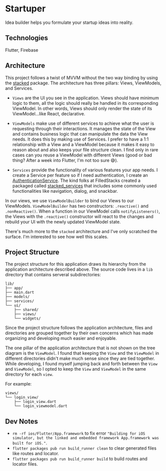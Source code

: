 # Startuper

Idea builder helps you formulate your startup ideas into reality.

## Technologies

Flutter, Firebase

## Architecture 

This project follows a twist of MVVM without the two way binding by using the [stacked](https://pub.dev/packages/stacked) package. The architecture has three pillars: Views, ViewModels, and Services.

- `Views` are the UI you see in the application. Views should have minimum logic to them, all the logic should really be handled in its corresponding ViewModel. In other words, Views should only render the state of its ViewModel...like React, declarative.

- `ViewModels` make use of different services to achieve what the user is requesting through their interactions. It manages the state of the View and contains business logic that can manipulate the data the View needs. It does this by making use of Services. I prefer to have a 1:1 relationship with a View and a ViewModel because it makes it easy to reason about and also keeps your file structure clean. I find only in rare cases can you reuse a ViewModel with different Views (good or bad thing? After a week into Flutter, I'm not too sure 😅). 

- `Services` provide the functionality of various features your app needs. I create a Service per feature so if I need authentication, I create an [AuthenticationService](https://github.com/phc5/startuper/blob/master/lib/services/authentication.dart). The kind folks at FilledStacks created a packaged called [stacked_services](https://pub.dev/packages/stacked_services) that includes some commonly used functionalities like navigation, dialog, and snackbar. 


In our views, we use `ViewModelBuilder` to bind our Views to our ViewModels. `ViewModelBuilder` has two constructors: `.reactive()` and `.nonReactive()`. When a function in our ViewModel calls `notifyListeners()`, the Views with the `.reactive()` constructor will react to the changes and rebuild your UI with the newly updated ViewModel state.

There's much more to the `stacked` architecture and I've only scratched the surface. I'm interested to see how well this scales.

## Project Structure

The project structure for this application draws its hierarchy from the application architecture described above. The source code lives in a `lib` directory that contains serveral subdirectories: 

```
lib/
├── app/
├── main.dart
├── models/
├── services/
└── ui/
    ├── shared/
    ├── views/
    └── widgets/
```
Since the project structure follows the application architecture, files and directories are grouped together by their own concerns which has made organizing and developing much easier and enjoyable. 

The one pillar of the application architecture that is not shown on the tree diagram is the `ViewModel`. I found that keeping the `View` and the `ViewModel` in different directories didn't make much sense since they are tied together. While developing, I found myself jumping back and forth between the `View` and `ViewModel`, so I opted to keep the `View` and `ViewModel` in the same directory for each `view`. 

For example:

```
views/
└── login_view/
    ├── login_view.dart
    └── login_viewmodel.dart
```


## Dev Notes

- `rm -rf ios/Flutter/App.framework` to fix error  `"Building for iOS simulator, but the linked and embedded framework App.framework was built for iOS."`.
- `flutter packages pub run build_runner clean` to clear generated files like routes and locator.
- `flutter packages pub run build_runner build` to build routes and locator files.



